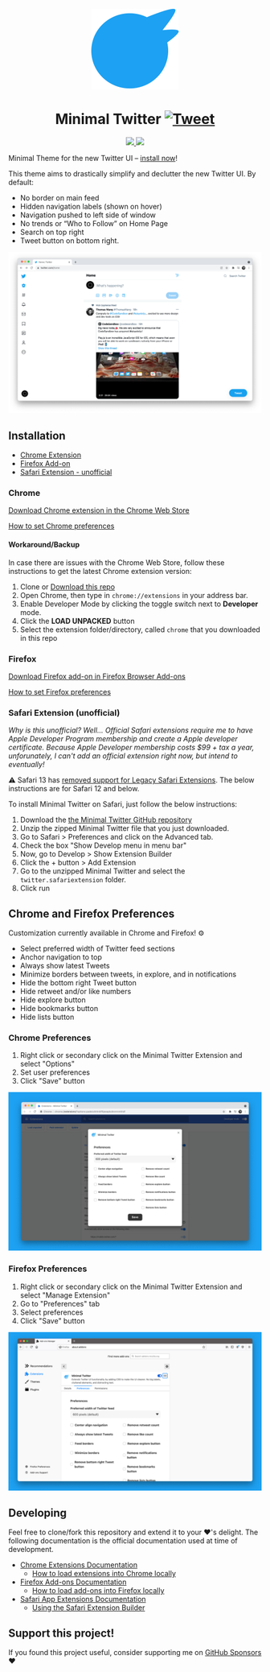 <p align="center">
  <img alt="Minimal Twitter Icon" src="./minimal-twitter-icon.svg"/>
</p>

<h1 align="center">
  Minimal Twitter
    <a href="https://twitter.com/intent/tweet?url=https%3A%2F%2Fgithub.com%2Fthomaswang%2Fminimal-twitter&via=ThomasWang&text=Check%20out%20this%20minimal%20Twitter%20theme%20for%20the%20new%20Twitter%21%20Available%20on%20Chrome%2C%20Firefox%2C%20and%20Safari&hashtags=minimaltwitter">
      <img alt="Tweet" src="https://img.shields.io/twitter/url/http/shields.io.svg?style=social"/>
    </a>
</h1>

<p align="center">
  <a aria-label="Chrome Users" href="https://chrome.google.com/webstore/detail/minimal-twitter/pobhoodpcipjmedfenaigbeloiidbflp?hl=en">
    <img src="https://img.shields.io/chrome-web-store/users/pobhoodpcipjmedfenaigbeloiidbflp?color=blue&label=Chrome%20Users&style=for-the-badge" />
  </a>
  <a aria-label="Firefox Add-on Rating" href="https://addons.mozilla.org/en-US/firefox/addon/min-twitter/">
    <img src="https://img.shields.io/amo/rating/min-twitter?label=Firefox%20Add-on%20Rating&style=for-the-badge" />
  </a>
</p>

Minimal Theme for the new Twitter UI – [install now](#installation)!

This theme aims to drastically simplify and declutter the new Twitter UI. By default:

- No border on main feed
- Hidden navigation labels (shown on hover)
- Navigation pushed to left side of window
- No trends or “Who to Follow” on Home Page
- Search on top right
- Tweet button on bottom right.

![screenshot](./screenshot.png)

## Installation

- [Chrome Extension](#chrome)
- [Firefox Add-on](#firefox)
- [Safari Extension - unofficial](#safari-extension-unofficial)

### Chrome

[Download Chrome extension in the Chrome Web Store](https://chrome.google.com/webstore/detail/pobhoodpcipjmedfenaigbeloiidbflp)

[How to set Chrome preferences](#chrome-preferences)


#### Workaround/Backup

In case there are issues with the Chrome Web Store, follow these instructions to get the latest Chrome extension version:

1. Clone or [Download this repo](https://github.com/thomaswang/minimal-twitter/archive/master.zip)
2. Open Chrome, then type in `chrome://extensions` in your address bar.
3. Enable Developer Mode by clicking the toggle switch next to **Developer** mode.
4. Click the **LOAD UNPACKED** button
5. Select the extension folder/directory, called `chrome` that you downloaded in this repo

### Firefox

[Download Firefox add-on in Firefox Browser Add-ons](https://addons.mozilla.org/en-US/firefox/addon/min-twitter/)

[How to set Firefox preferences](#firefox-preferences)

### Safari Extension (unofficial)

_Why is this unofficial? Well... Official Safari extensions require me to have Apple Developer Program membership and create a Apple developer certificate. Because Apple Developer membership costs \$99 + tax a year, unforunately, I can't add an official extension right now, but intend to eventually!_

⚠️ Safari 13 has [removed support for Legacy Safari Extensions](https://developer.apple.com/documentation/safari-release-notes/safari-13-release-notes#Removed-Features). The below instructions are for Safari 12 and below.

To install Minimal Twitter on Safari, just follow the below instructions:

1. Download the [the Minimal Twitter GitHub repository](https://github.com/thomaswangio/minimal-twitter/archive/master.zip)
2. Unzip the zipped Minimal Twitter file that you just downloaded.
3. Go to Safari > Preferences and click on the Advanced tab.
4. Check the box "Show Develop menu in menu bar"
5. Now, go to Develop > Show Extension Builder
6. Click the + button > Add Extension
7. Go to the unzipped Minimal Twitter and select the `twitter.safariextension` folder.
8. Click run

## Chrome and Firefox Preferences

Customization currently available in Chrome and Firefox! ⚙️

- Select preferred width of Twitter feed sections
- Anchor navigation to top
- Always show latest Tweets
- Minimize borders between tweets, in explore, and in notifications
- Hide the bottom right Tweet button
- Hide retweet and/or like numbers
- Hide explore button
- Hide bookmarks button
- Hide lists button

### Chrome Preferences

1. Right click or secondary click on the Minimal Twitter Extension and select "Options"
2. Set user preferences
3. Click "Save" button

![Chrome Preferences](preferences-chrome.png)

### Firefox Preferences

1. Right click or secondary click on the Minimal Twitter Extension and select "Manage Extension"
2. Go to "Preferences" tab
3. Select preferences
4. Click "Save" button

![Firefox Preferences](preferences-firefox.png)

## Developing

Feel free to clone/fork this repository and extend it to your ❤️'s delight. The following documentation is the official documentation used at time of development.

- [Chrome Extensions Documentation](https://developer.chrome.com/extensions)
  - [How to load extensions into Chrome locally](https://developer.chrome.com/extensions/getstarted#manifest)
- [Firefox Add-ons Documentation](https://developer.mozilla.org/en-US/docs/Mozilla/Add-ons)
  - [How to load add-ons into Firefox locally](https://developer.mozilla.org/en-US/docs/Mozilla/Add-ons/WebExtensions/Temporary_Installation_in_Firefox)
- [Safari App Extensions Documentation](https://developer.apple.com/documentation/safariservices/safari_app_extensions)
  - [Using the Safari Extension Builder](https://developer.apple.com/library/archive/documentation/Tools/Conceptual/SafariExtensionGuide/UsingExtensionBuilder/UsingExtensionBuilder.html)

## Support this project!

If you found this project useful, consider supporting me on [GitHub Sponsors](https://github.com/sponsors/thomaswang) ❤️
